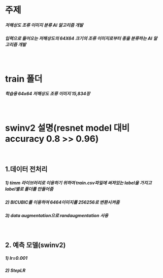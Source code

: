 # 주제
##### 저해상도 조류 이미지 분류 AI 알고리즘 개발
##### 입력으로 들어오는 저해상도의 64X64 크기의 조류 이미지로부터 종을 분류하는 AI 알고리즘 개발
<br>

# train 폴더
##### 학습용 64x64 저해상도 조류 이미지 15,834장

<br>

# swinv2 설명(resnet model 대비 accuracy 0.8 >> 0.96)

<br>

## 1.데이터 전처리
##### 1) timm 라이브러리로 이용하기 위하여 train.csv파일에 써져있는 label을 가지고 label별로 폴더를 만들어줌
##### 2) BICUBIC를 이용하여 64*64이미지를 256*256로 변환시켜줌
##### 3) data augmentation으로 randaugmentation 사용 

<br>


## 2. 예측 모델(swinv2)
##### 1) lr=0.001
##### 2) StepLR


<br>

